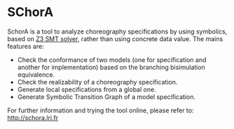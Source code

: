 SChorA
======

SchorA is a tool to analyze choreography specifications by using symbolics, based on  [Z3 SMT solver](http://rise4fun.com/z3), rather than using concrete data value. The mains features are: 
- Check the conformance of two models (one for specification and another for implementation) based on the branching bisimulation equivalence.
- Check the realizability of a choreography specification.
- Generate local specifications from a global one.
- Generate Symbolic Transition Graph of a model specification.

For further information and trying the tool online, please refer to: http://schora.lri.fr
